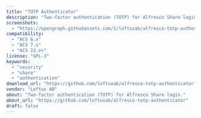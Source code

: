 ```yaml
---
title: "TOTP Authenticator"
description: "Two‑factor authentication (TOTP) for Alfresco Share login."
screenshots:
  - "https://opengraph.githubassets.com/1/loftuxab/alfresco-totp-authenticator"
compatibility:
  - "ACS 6.x"
  - "ACS 7.x"
  - "ACS 23.x+"
license: "GPL-3"
keywords:
  - "security"
  - "share"
  - "authentication"
download_url: "https://github.com/loftuxab/alfresco-totp-authenticator"
vendor: "Loftux AB"
about: "Two‑factor authentication (TOTP) for Alfresco Share login."
about_url: "https://github.com/loftuxab/alfresco-totp-authenticator"
draft: false
---
```

